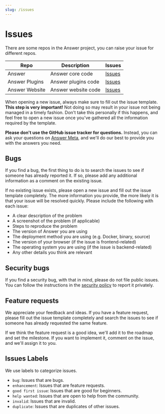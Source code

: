 ```yaml
---
slug: /issues
---
```


# Issues

There are some repos in the Answer project, you can raise your issue for different repos.

| Repo | Description | Issues |
| --- | --- | --- |
| Answer | Answer core code | [Issues](https://github.com/apache/incubator-answer/issues) |
| Answer Plugins | Answer plugins code | [Issues](https://github.com/apache/incubator-answer-plugins/issues) |
| Answer Website | Answer website code | [Issues](https://github.com/apache/incubator-answer-website/issues) |

When opening a new issue, always make sure to fill out the issue template. **This step is very important!** Not doing so may result in your issue not being managed in a timely fashion. Don't take this personally if this happens, and feel free to open a new issue once you've gathered all the information required by the template.

**Please don't use the GitHub issue tracker for questions.** Instead, you can ask your questions on [Answer Meta](https://meta.answer.dev), and we'll do our best to provide you with the answers you need.

## Bugs

If you find a bug, the first thing to do is to search the issues to see if someone has already reported it. If so, please add any additional information as a comment on the existing issue.

If no existing issue exists, please open a new issue and fill out the issue template completely. The more information you provide, the more likely it is that your issue will be resolved quickly. Please include the following with each issue:

- A clear description of the problem
- A screenshot of the problem (if applicable)
- Steps to reproduce the problem
- The version of Answer you are using
- The deployment method you are using (e.g. Docker, binary, source)
- The version of your browser (if the issue is frontend-related)
- The operating system you are using (if the issue is backend-related)
- Any other details you think are relevant

## Security bugs

If you find a security bug, with that in mind, please do not file public issues. You can follow the instructions in the [security policy](https://github.com/apache/incubator-answer/security/policy) to report it privately.

## Feature requests

We appreciate your feedback and ideas. If you have a feature request, please fill out the issue template completely and search the issues to see if someone has already requested the same feature. 

If we think the feature request is a good idea, we'll add it to the roadmap and set the milestone. If you want to implement it, comment on the issue, and we'll assign it to you.

## Issues Labels

We use labels to categorize issues.

- `bug`: Issues that are bugs.
- `enhancement`: Issues that are feature requests.
- `good first issue`: Issues that are good for beginners.
- `help wanted`: Issues that are open to help from the community.
- `invalid`: Issues that are invalid.
- `duplicate`: Issues that are duplicates of other issues.
